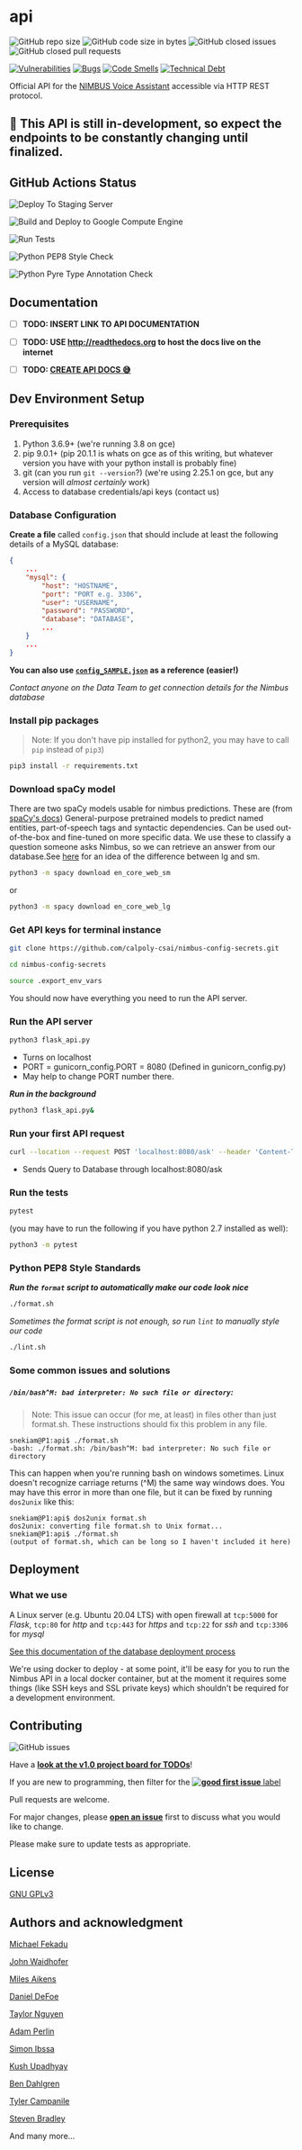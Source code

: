 # api

![GitHub repo size](https://img.shields.io/github/repo-size/calpoly-csai/api)
![GitHub code size in bytes](https://img.shields.io/github/languages/code-size/calpoly-csai/api)
![GitHub closed issues](https://img.shields.io/github/issues-closed/calpoly-csai/api)
![GitHub closed pull requests](https://img.shields.io/github/issues-pr-closed/calpoly-csai/api)

[![Vulnerabilities](https://sonarcloud.io/api/project_badges/measure?project=calpoly-csai_api&metric=vulnerabilities)](https://sonarcloud.io/dashboard?id=calpoly-csai_api)
[![Bugs](https://sonarcloud.io/api/project_badges/measure?project=calpoly-csai_api&metric=bugs)](https://sonarcloud.io/dashboard?id=calpoly-csai_api)
[![Code Smells](https://sonarcloud.io/api/project_badges/measure?project=calpoly-csai_api&metric=code_smells)](https://sonarcloud.io/dashboard?id=calpoly-csai_api)
[![Technical Debt](https://sonarcloud.io/api/project_badges/measure?project=calpoly-csai_api&metric=sqale_index)](https://sonarcloud.io/dashboard?id=calpoly-csai_api)

Official API for the [NIMBUS Voice Assistant](https://github.com/calpoly-csai/CSAI_Voice_Assistant) accessible via HTTP REST protocol.

## 🚧 This API is still in-development, so expect the endpoints to be constantly changing until finalized.

## GitHub Actions Status
![Deploy To Staging Server](https://github.com/calpoly-csai/api/workflows/Deploy%20Dev%20To%20Staging%20Server/badge.svg)

![Build and Deploy to Google Compute Engine](https://github.com/calpoly-csai/api/workflows/Build%20and%20Deploy%20to%20Google%20Compute%20Engine/badge.svg)

![Run Tests](https://github.com/calpoly-csai/api/workflows/Run%20Tests/badge.svg)

![Python PEP8 Style Check](https://github.com/calpoly-csai/api/workflows/Python%20PEP8%20Style%20Check/badge.svg)

![Python Pyre Type Annotation Check](https://github.com/calpoly-csai/api/workflows/Python%20Pyre%20Type%20Annotation%20Check/badge.svg)

## Documentation

- [ ] **TODO: INSERT LINK TO API DOCUMENTATION**

- [ ] **TODO: USE http://readthedocs.org to host the docs live on the internet**

- [ ] **TODO: [CREATE API DOCS 😅](https://github.com/calpoly-csai/api/milestone/2)**


## Dev Environment Setup
### Prerequisites
1. Python 3.6.9+ (we're running 3.8 on gce)
2. pip 9.0.1+ (pip 20.1.1 is whats on gce as of this writing, but whatever version you have with your python install is probably fine)
3. git (can you run `git --version`?) (we're using 2.25.1 on gce, but any version will *almost certainly* work)
4. Access to database credentials/api keys (contact us)



### Database Configuration

**Create a file** called `config.json` that should include at least the following details of a MySQL database:
```json
{
    ...
    "mysql": {
        "host": "HOSTNAME",
        "port": "PORT e.g. 3306",
        "user": "USERNAME",
        "password": "PASSWORD",
        "database": "DATABASE",
        ...
    }
    ...
}
```

**You can also use [`config_SAMPLE.json`](https://github.com/calpoly-csai/api/blob/dev/config_SAMPLE.json) as a reference (easier!)**

_Contact anyone on the Data Team to get connection details for the Nimbus database_


### Install pip packages
> Note: If you don't have pip installed for python2, you may have to call `pip` instead of `pip3`)

```bash
pip3 install -r requirements.txt
```

### Download spaCy model
There are two spaCy models usable for nimbus predictions.  These are (from [spaCy's docs](https://spacy.io/models)) General-purpose pretrained models to predict named entities, part-of-speech tags and syntactic dependencies. Can be used out-of-the-box and fine-tuned on more specific data.  We use these to classify a question someone asks Nimbus, so we can retrieve an answer from our database.See [here](https://stackoverflow.com/a/57337084/13291759) for an idea of the difference between lg and sm.

```bash
python3 -m spacy download en_core_web_sm
```
or 
```bash
python3 -m spacy download en_core_web_lg
```

### Get API keys for terminal instance

```bash
git clone https://github.com/calpoly-csai/nimbus-config-secrets.git

cd nimbus-config-secrets 

source .export_env_vars
```


You should now have everything you need to run the API server.


### Run the API server

```bash
python3 flask_api.py
```
- Turns on localhost
- PORT = gunicorn_config.PORT = 8080 (Defined in gunicorn_config.py)
- May help to change PORT number there.

**_Run in the background_**
```bash
python3 flask_api.py&
```


### Run your first API request
```bash
curl --location --request POST 'localhost:8080/ask' --header 'Content-Type: application/json' --data-raw '{ "question": "What are the prereqs for CSC 480?" }'
```
- Sends Query to Database through localhost:8080/ask


### Run the tests
```bash
pytest
```
(you may have to run the following if you have python 2.7 installed as well):
```bash
python3 -m pytest
```

### Python PEP8 Style Standards
**_Run the `format` script to automatically make our code look nice_**
```bash
./format.sh
```

_Sometimes the format script is not enough, so run `lint` to manually style our code_
```bash
./lint.sh
```

### Some common issues and solutions
##### ```/bin/bash^M: bad interpreter: No such file or directory```:
>Note: This issue can occur (for me, at least) in files other than just format.sh.  These instructions should fix this problem in any file.
```
snekiam@P1:api$ ./format.sh
-bash: ./format.sh: /bin/bash^M: bad interpreter: No such file or directory
```
This can happen when you're running bash on windows sometimes.  Linux doesn't recognize carriage returns (^M) the same way windows does.  You may have this error in more than one file, but it can be fixed by running `dos2unix` like this:
```
snekiam@P1:api$ dos2unix format.sh
dos2unix: converting file format.sh to Unix format...
snekiam@P1:api$ ./format.sh
(output of format.sh, which can be long so I haven't included it here)
```

## Deployment
### What we use
A Linux server (e.g. Ubuntu 20.04 LTS) with open firewall at `tcp:5000` for _Flask_, `tcp:80` for _http_ and `tcp:443` for _https_ and `tcp:22` for _ssh_ and `tcp:3306` for _mysql_

[See this documentation of the database deployment process](https://github.com/calpoly-csai/wiki/wiki/How-To-Install-and-Set-Up-a-Remote-MySQL-5.7-Database-and-Python-3.6-on-Ubuntu-18.04-with-Google-Cloud-Platform)

We're using docker to deploy - at some point, it'll be easy for you to run the Nimbus API in a local docker container, but at the moment it requires some things (like SSH keys and SSL private keys) which shouldn't be required for a development environment.  


## Contributing
![GitHub issues](https://img.shields.io/github/issues/calpoly-csai/api)

Have a [**look at the v1.0 project board for TODOs**](https://github.com/calpoly-csai/api/projects/1)!

If you are new to programming, then filter for the [**![good first issue](https://img.shields.io/github/labels/calpoly-csai/api/good%20first%20issue)** label](https://github.com/calpoly-csai/api/issues?q=is%3Aopen+is%3Aissue+label%3A%22good+first+issue%22)

Pull requests are welcome.

For major changes, please [**open an issue**](https://github.com/calpoly-csai/api/issues/new) first to discuss what you would like to change.

Please make sure to update tests as appropriate.

## License
[GNU GPLv3](https://choosealicense.com/licenses/gpl-3.0/)


## Authors and acknowledgment

[Michael Fekadu](https://www.github.com/mfekadu)

[John Waidhofer](https://www.github.com/Waidhoferj)

[Miles Aikens](https://www.github.com/snekiam)

[Daniel DeFoe](https://www.github.com/danield2255)

[Taylor Nguyen](https://www.github.com/taylor-nguyen-987)

[Adam Perlin](https://www.github.com/adamperlin)

[Simon Ibssa](https://www.github.com/ibssasimon)

[Kush Upadhyay](https://www.github.com/kpu-21)

[Ben Dahlgren](https://www.github.com/Dahlgreb)

[Tyler Campanile](https://www.github.com/tecampani)

[Steven Bradley](https://www.github.com/stbradle)

And many more...

